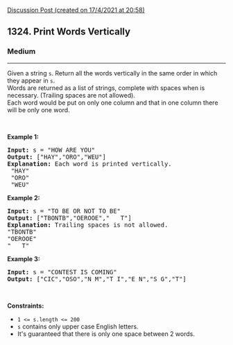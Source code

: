 [Discussion Post (created on 17/4/2021 at 20:58)](https://leetcode.com/problems/print-words-vertically/discuss/1214978/Java-Clean-and-Readable)  
<h2>1324. Print Words Vertically</h2><h3>Medium</h3><hr><div><p>Given a string <code>s</code>.&nbsp;Return&nbsp;all the words vertically in the same order in which they appear in <code>s</code>.<br>
Words are returned as a list of strings, complete with&nbsp;spaces when is necessary. (Trailing spaces are not allowed).<br>
Each word would be put on only one column and that in one column there will be only one word.</p>

<p>&nbsp;</p>
<p><strong>Example 1:</strong></p>

<pre><strong>Input:</strong> s = "HOW ARE YOU"
<strong>Output:</strong> ["HAY","ORO","WEU"]
<strong>Explanation: </strong>Each word is printed vertically. 
 "HAY"
&nbsp;"ORO"
&nbsp;"WEU"
</pre>

<p><strong>Example 2:</strong></p>

<pre><strong>Input:</strong> s = "TO BE OR NOT TO BE"
<strong>Output:</strong> ["TBONTB","OEROOE","   T"]
<strong>Explanation: </strong>Trailing spaces is not allowed. 
"TBONTB"
"OEROOE"
"   T"
</pre>

<p><strong>Example 3:</strong></p>

<pre><strong>Input:</strong> s = "CONTEST IS COMING"
<strong>Output:</strong> ["CIC","OSO","N M","T I","E N","S G","T"]
</pre>

<p>&nbsp;</p>
<p><strong>Constraints:</strong></p>

<ul>
	<li><code>1 &lt;= s.length &lt;= 200</code></li>
	<li><code>s</code>&nbsp;contains only upper case English letters.</li>
	<li>It's guaranteed that there is only one&nbsp;space between 2 words.</li>
</ul></div>